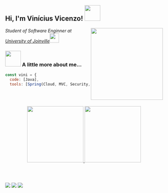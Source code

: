 <h2> Hi, I'm Vinícius Vicenzo! <img src="https://media.giphy.com/media/mGcNjsfWAjY5AEZNw6/giphy.gif" width="50"></h2>
<img align='right' src="https://c.tenor.com/5O48nhgNvjIAAAAC/typing-cat.gif" width="230">
<p><em>Student of Software Enginner at <a href="http://www.unb.br">University of Joinville</a><img src="https://media.giphy.com/media/fYSnHlufseco8Fh93Z/giphy.gif" width="30">
</em></p>

### <img src="https://media.giphy.com/media/VgCDAzcKvsR6OM0uWg/giphy.gif" width="50"> A little more about me... 

```javascript
const vini = {
  code: [Java],
  tools: [Spring(Cloud, MVC, Security, Web), Docker, AWS, Hibernate, JPA, Postgress];
```

<br><br>

<div align="center">
  <a href="https://github.com/vviccenzo">
  <img height="180em" src="https://github-readme-stats.vercel.app/api?username=vviccenzo&show_icons=true&theme=dracula&include_all_commits=true&count_private=true"/>
  <img height="180em" src="https://github-readme-stats.vercel.app/api/top-langs/?username=vviccenzo&layout=compact&langs_count=7&theme=dracula"/>
</div>

<br><br>
<div> 
  <a href="https://instagram.com/merlinsad" target="_blank"><img src="https://img.shields.io/badge/-Instagram-%23E4405F?style=for-the-badge&logo=instagram&logoColor=white" target="_blank"></a>
  <a href = "mailto:vvprockl@outlook.com"><img src="https://img.shields.io/badge/-Gmail-%23333?style=for-the-badge&logo=gmail&logoColor=white" target="_blank"></a>
  <a href="https://www.linkedin.com/in/vin%C3%ADcius-vicenzo-0420511b9/" target="_blank"><img src="https://img.shields.io/badge/-LinkedIn-%230077B5?style=for-the-badge&logo=linkedin&logoColor=white" target="_blank"></a> 
 
</div>
